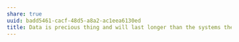 ```yaml
---
share: true
uuid: badd5461-cacf-48d5-a8a2-ac1eea6130ed
title: Data is precious thing and will last longer than the systems themselves.
---
```

